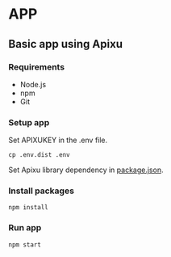 # APP

## Basic app using Apixu

### Requirements
* Node.js
* npm
* Git

### Setup app

Set APIXUKEY in the .env file.
```
cp .env.dist .env
```

Set Apixu library dependency in [package.json](./package.json).

### Install packages
```
npm install
```

### Run app
```
npm start
```
